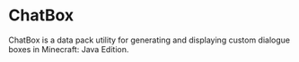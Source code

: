 # ChatBox
ChatBox is a data pack utility for generating and displaying custom dialogue boxes in Minecraft: Java Edition.
